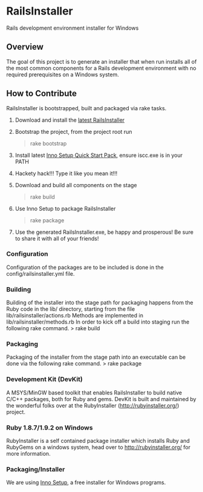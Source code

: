 # RailsInstaller

Rails development environment installer for Windows

## Overview

The goal of this project is to generate an installer that when run installs all
of the most common components for a Rails development environment with no
required prerequisites on a Windows system.

## How to Contribute

RailsInstaller is bootstrapped, built and packaged via rake tasks.

1. Download and install the [latest RailsInstaller](http://railsinstaller.org/)
1. Bootstrap the project, from the project root run

    > rake bootstrap

1. Install latest
   [Inno Setup Quick Start Pack](http://www.jrsoftware.org/isdl.php#qsp),
   ensure iscc.exe is in your PATH
1. Hackety hack!!! Type it like you mean it!!!
1. Download and build all components on the stage

    > rake build

1. Use Inno Setup to package RailsInstaller

    > rake package

1. Use the generated RailsInstaller.exe, be happy and prosperous!
   Be sure to share it with all of your friends!

### Configuration

Configuration of the packages are to be included is done in the
config/railsinstaller.yml file.

### Building

Building of the installer into the stage path for packaging happens from
the Ruby code in the lib/ directory, starting from the file
    lib/railsinstaller/actions.rb
Methods are implemented in
    lib/railsinstaller/methods.rb
In order to kick off a build into staging run the following rake command.
    > rake build

### Packaging

Packaging of the installer from the stage path into an executable can be done
via the following rake command.
    > rake package

### Development Kit (DevKit)

A MSYS/MinGW based toolkit that enables RailsInstaller to build native C/C++
packages, both for Ruby and gems. DevKit is built and maintained by the
wonderful folks over at the RubyInstaller (http://rubyinstaller.org/) project.


### Ruby 1.8.7/1.9.2 on Windows

RubyInstaller is a self contained package installer which installs Ruby and
RubyGems on a windows system, head over to http://rubyinstaller.org/ for more
information.

### Packaging/Installer

We are using [Inno Setup](http://www.jrsoftware.org/isinfo.php "Inno Setup"),
a free installer for Windows programs.


